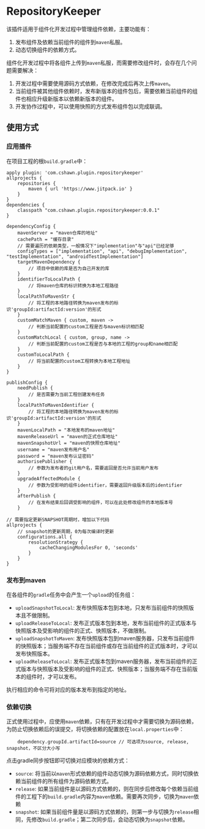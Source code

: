 # RepositoryKeeper
该插件适用于组件化开发过程中管理组件依赖，主要功能有：
1. 发布组件及依赖当前组件的组件到`maven`私服。
2. 动态切换组件的依赖方式。

组件化开发过程中将各组件上传到`maven`私服，而需要修改组件时，会存在几个问题需要解决：
1. 开发过程中需要使用源码方式依赖，在修改完成后再次上传`maven`。
2. 当前组件被其他组件依赖时，发布新版本的组件包后，需要依赖当前组件的组件也相应升级新版本以依赖新版本的组件。
3. 开发协作过程中，可以使用快照的方式发布组件包以完成联调。

## 使用方式
### 应用插件
在项目工程的根`build.gradle`中：
```
apply plugin: 'com.cshawn.plugin.repositorykeeper'
allprojects {
    repositories {
        maven { url 'https://www.jitpack.io' }
    }
}
dependencies {
    classpath "com.cshawn.plugin.repositorykeeper:0.0.1"
}

dependencyConfig {
    mavenServer = "maven仓库的地址"
    cachePath = "缓存目录"
    // 需要遍历的依赖类型，一般情况下"implementation"与"api"已经足够
    configTypes = ["implementation", "api", "debugImplementation", "testImplementation", "androidTestImplementation"]
    targetMavenDependency {
        // 项目中依赖的库是否为自己开发的库
    }
    identifierToLocalPath {
        // 将maven仓库的标识转换为本地工程路径
    }
    localPathToMavenStr {
        // 将工程的本地路径转换为maven发布的标识'groupId:artifactId:version'的形式
    }
    customMatchMaven { custom, maven ->
        // 判断当前配置的custom工程是否与maven标识相匹配
    }
    customMatchLocal { custom, group, name ->
        // 判断当前配置的custom工程是否与本地的工程的group和name相匹配
    }
    customToLocalPath {
        // 将当前配置的custom工程转换为本地工程地址
    }
}

publishConfig {
    needPublish {
        // 是否需要为当前工程创建发布任务
    }
    localPathToMavenIdentifier {
        // 将工程的本地路径转换为maven发布的标识'groupId:artifactId:version'的形式
    }
    mavenLocalPath = "本地发布的maven地址"
    mavenReleaseUrl = "maven的正式仓库地址"
    mavenSnapshotUrl = "maven的快照仓库地址"
    username = "maven发布用户名"
    password = "maven发布认证密码"
    authorisePublisher {
        // 参数为发布者的git用户名，需要返回是否允许当前用户发布
    }
    upgradeAffectedModule {
        // 参数为受影响的组件identifier，需要返回升级版本后的identifier
    }
    afterPublish {
        // 在发布结束后回调受影响的组件，可以在此处修改组件的本地版本号
    }

// 需要指定更新SNAPSHOT周期时，增加以下代码
allprojects {
    // snapshot的更新周期，0为每次编译时更新
    configurations.all {
        resolutionStrategy {
            cacheChangingModulesFor 0, 'seconds'
        }
    }
}
```

### 发布到maven
在各组件的`gradle`任务中会产生一个`upload`的任务组：
- `uploadSnapshotToLocal`: 发布快照版本包到本地，只发布当前组件的快照版本且不做限制。
- `uploadReleaseToLocal`: 发布正式版本包到本地，发布当前组件的正式版本与快照版本及受影响的组件的正式、快照版本，不做限制。
- `uploadSnapshotToMaven`: 发布快照版本包到maven服务器，只发布当前组件的快照版本；当服务端不存在当前组件或存在当前组件的正式版本时，才可以发布快照版本。
- `uploadReleaseToLocal`: 发布正式版本包到maven服务器，发布当前组件的正式版本与快照版本及受影响的组件的正式、快照版本；当服务端不存在当前版本的组件时，才可以发布。

执行相应的命令可将对应的版本发布到指定的地址。

### 依赖切换
正式使用过程中，应使用`maven`依赖，只有在开发过程中才需要切换为源码依赖，为防止切换依赖后的误提交，将切换依赖的配置放在`local.properties`中：
```
    dependency.groupId.artifactId=source // 可选项为source, release, snapshot，不区分大小写
```

点击gradle同步按钮即可切换对应模块的依赖方式：
- `source`: 将当前以`maven`形式依赖的组件动态切换为源码依赖方式，同时切换依赖当前组件的所有组件为源码依赖方式。
- `release`: 如果当前组件是以源码方式依赖的，则在同步后修改每个依赖当前组件的工程下的`build.gradle`内容为`maven`依赖。需要再次同步，切换为`maven`依赖
- `snapshot`: 如果当前组件量是以源码方式依赖的，则第一步与切换为`release`相同，先修改`build.gradle`；第二次同步后，会动态切换为`snapshot`依赖。